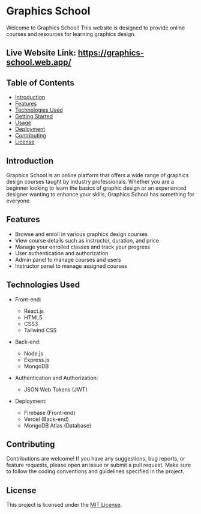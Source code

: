 # Graphics School

Welcome to Graphics School! This website is designed to provide online courses and resources for learning graphics design.

## Live Website Link: https://graphics-school.web.app/

## Table of Contents

- [Introduction](#introduction)
- [Features](#features)
- [Technologies Used](#technologies-used)
- [Getting Started](#getting-started)
- [Usage](#usage)
- [Deployment](#deployment)
- [Contributing](#contributing)
- [License](#license)

## Introduction

Graphics School is an online platform that offers a wide range of graphics design courses taught by industry professionals. Whether you are a beginner looking to learn the basics of graphic design or an experienced designer wanting to enhance your skills, Graphics School has something for everyone.

## Features

- Browse and enroll in various graphics design courses
- View course details such as instructor, duration, and price
- Manage your enrolled classes and track your progress
- User authentication and authorization
- Admin panel to manage courses and users
- Instructor panel to manage assigned courses

## Technologies Used

- Front-end:
  - React.js
  - HTML5
  - CSS3
  - Tailwind CSS

- Back-end:
  - Node.js
  - Express.js
  - MongoDB

- Authentication and Authorization:
  - JSON Web Tokens (JWT)

- Deployment:
  - Firebase (Front-end)
  - Vercel (Back-end)
  - MongoDB Atlas (Database)


## Contributing

Contributions are welcome! If you have any suggestions, bug reports, or feature requests, please open an issue or submit a pull request. Make sure to follow the coding conventions and guidelines specified in the project.

## License

This project is licensed under the [MIT License](LICENSE).
